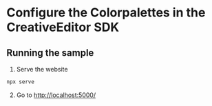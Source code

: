 # Configure the Colorpalettes in the CreativeEditor SDK


## Running the sample

1. Serve the website

```bash
npx serve
```

2. Go to [http://localhost:5000/](http://localhost:5000/)
